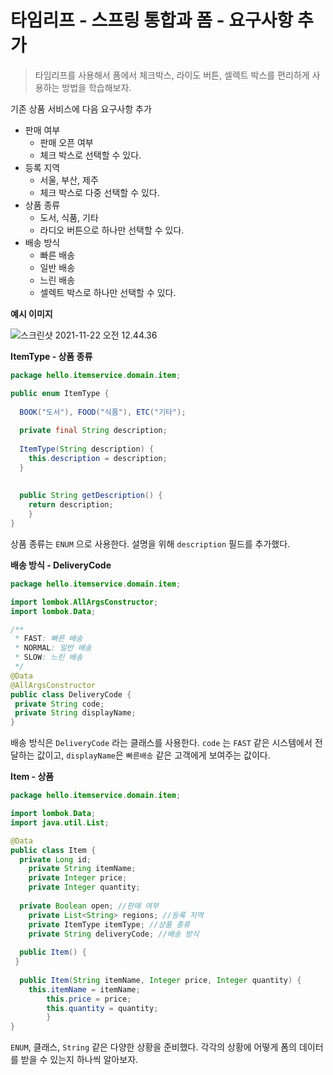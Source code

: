 # 타임리프 - 스프링 통합과 폼 - 요구사항 추가

> 타임리프를 사용해서 폼에서 체크박스, 라이도 버튼, 셀렉트 박스를 편리하게 사용하는 방법을 학습해보자.



기존 상품 서비스에 다음 요구사항 추가

* 판매 여부
  * 판매 오픈 여부
  * 체크 박스로 선택할 수 있다.
* 등록 지역
  * 서울, 부산, 제주
  * 체크 박스로 다중 선택할 수 있다.
* 상품 종류
  * 도서, 식품, 기타
  * 라디오 버튼으로 하나만 선택할 수 있다.
* 배송 방식
  * 빠른 배송
  * 일반 배송
  * 느린 배송
  * 셀렉트 박스로 하나만 선택할 수 있다.

**예시 이미지**

![스크린샷 2021-11-22 오전 12.44.36](../md-images/%E1%84%89%E1%85%B3%E1%84%8F%E1%85%B3%E1%84%85%E1%85%B5%E1%86%AB%E1%84%89%E1%85%A3%E1%86%BA%202021-11-22%20%E1%84%8B%E1%85%A9%E1%84%8C%E1%85%A5%E1%86%AB%2012.44.36.png)



**ItemType - 상품 종류**

```java
package hello.itemservice.domain.item;

public enum ItemType {
  
  BOOK("도서"), FOOD("식품"), ETC("기타");
  
  private final String description;
  
  ItemType(String description) {
    this.description = description;
  }
 
  
  public String getDescription() {
 	return description;
 	}
}
```

상품 종류는 `ENUM` 으로 사용한다. 설명을 위해 `description` 필드를 추가했다.



**배송 방식 - DeliveryCode**

```java
package hello.itemservice.domain.item;

import lombok.AllArgsConstructor;
import lombok.Data;

/**
 * FAST: 빠른 배송
 * NORMAL: 일반 배송
 * SLOW: 느린 배송
 */
@Data
@AllArgsConstructor
public class DeliveryCode {
 private String code;
 private String displayName;
}
```

배송 방식은 `DeliveryCode` 라는 클래스를 사용한다. `code` 는 `FAST` 같은 시스템에서 전달하는 값이고, `displayName`은 `빠른배송` 같은 고객에게 보여주는 값이다.



**Item - 상품**

```java
package hello.itemservice.domain.item;

import lombok.Data;
import java.util.List;

@Data
public class Item {
  private Long id;
 	private String itemName;
 	private Integer price;
 	private Integer quantity;
 	
  private Boolean open; //판매 여부
 	private List<String> regions; //등록 지역
 	private ItemType itemType; //상품 종류
 	private String deliveryCode; //배송 방식
 
  public Item() {
 }
 
  public Item(String itemName, Integer price, Integer quantity) {
    this.itemName = itemName;
 		this.price = price;
 		this.quantity = quantity;
 		}
}
```

`ENUM`, 클래스, `String` 같은 다양한 상황을 준비했다. 각각의 상황에 어떻게 폼의 데이터를 받을 수 있는지 하나씩 알아보자.





